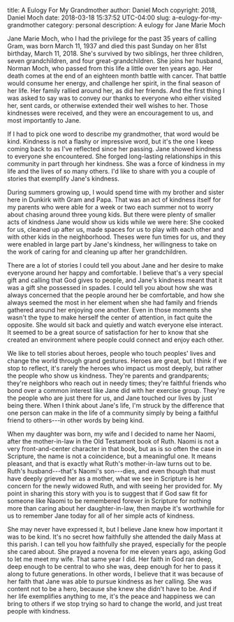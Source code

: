 title: A Eulogy For My Grandmother
author: Daniel Moch
copyright: 2018, Daniel Moch
date: 2018-03-18 15:37:52 UTC-04:00
slug: a-eulogy-for-my-grandmother
category: personal
description: A eulogy for Jane Marie Moch

Jane Marie Moch, who I had the privilege for the past 35 years of
calling Gram, was born March 11, 1937 and died this past Sunday on her
81st birthday, March 11, 2018. She's survived by two siblings, her three
children, seven grandchildren, and four great-grandchildren. She joins
her husband, Norman Moch, who passed from this life a little over ten
years ago. Her death comes at the end of an eighteen month battle with
cancer. That battle would consume her energy, and challenge her spirit,
in the final season of her life. Her family rallied around her, as did
her friends. And the first thing I was asked to say was to convey our
thanks to everyone who either visited her, sent cards, or otherwise
extended their well wishes to her. Those kindnesses were received, and
they were an encouragement to us, and most importantly to Jane.

If I had to pick one word to describe my grandmother, that word would be
kind. Kindness is not a flashy or impressive word, but it's the one I
keep coming back to as I've reflected since her passing. Jane showed
kindness to everyone she encountered. She forged long-lasting
relationships in this community in part through her kindness. She was a
force of kindness in my life and the lives of so many others. I'd like
to share with you a couple of stories that exemplify Jane's kindness.

During summers growing up, I would spend time with my brother and sister
here in Dunkirk with Gram and Papa. That was an act of kindness itself
for my parents who were able for a week or two each summer not to worry
about chasing around three young kids. But there were plenty of smaller
acts of kindness Jane would show us kids while we were here: She cooked
for us, cleaned up after us, made spaces for us to play with each other
and with other kids in the neighborhood. Theses were fun times for us,
and they were enabled in large part by Jane's kindness, her willingness
to take on the work of caring for and cleaning up after her
grandchildren.

There are a lot of stories I could tell you about Jane and her desire to
make everyone around her happy and comfortable. I believe that's a very
special gift and calling that God gives to people, and Jane's kindness
meant that it was a gift she possessed in spades. I could tell you about
how she was always concerned that the people around her be comfortable,
and how she always seemed the most in her element when she had family
and friends gathered around her enjoying one another. Even in those
moments she wasn't the type to make herself the center of attention, in
fact quite the opposite. She would sit back and quietly and watch
everyone else interact. It seemed to be a great source of satisfaction
for her to know that she created an environment where people could
connect and enjoy each other.

We like to tell stories about heroes, people who touch peoples' lives
and change the world through grand gestures. Heroes are great, but I
think if we stop to reflect, it's rarely the heroes who impact us most
deeply, but rather the people who show us kindness. They're parents and
grandparents; they're neighbors who reach out in needy times; they're
faithful friends who bond over a common interest like Jane did with her
exercise group. They're the people who are just there for us, and Jane
touched our lives by just being there. When I think about Jane's life,
I'm struck by the difference that one person can make in the life of a
community simply by being a faithful friend to others---in other words
by being kind.

When my daughter was born, my wife and I decided to name her Naomi,
after the mother-in-law in the Old Testament book of Ruth. Naomi is
not a very front-and-center character in that book, but as is so often
the case in Scripture, the name is not a coincidence, but a meaningful
one. It means pleasant, and that is exactly what Ruth's mother-in-law
turns out to be. Ruth's husband---that's Naomi's son---dies, and even
though that must have deeply grieved her as a mother, what we see in
Scripture is her concern for the newly widowed Ruth, and with seeing
her provided for. My point in sharing this story with you is to
suggest that if God saw fit for someone like Naomi to be remembered
forever in Scripture for nothing more than caring about her
daughter-in-law, then maybe it's worthwhile for us to remember Jane
today for all of her simple acts of kindness.

She may never have expressed it, but I believe Jane knew how important
it was to be kind. It's no secret how faithfully she attended the daily
Mass at this parish. I can tell you how faithfully she prayed,
especially for the people she cared about. She prayed a novena for me
eleven years ago, asking God to let me meet my wife. That same year I
did. Her faith in God ran deep, deep enough to be central to who she
was, deep enough for her to pass it along to future generations. In
other words, I believe that it was because of her faith that Jane was
able to pursue kindness as her calling. She was content not to be a
hero, because she knew she didn't have to be. And if her life
exemplifies anything to me, it's the peace and happiness we can bring to
others if we stop trying so hard to change the world, and just treat
people with kindness.
